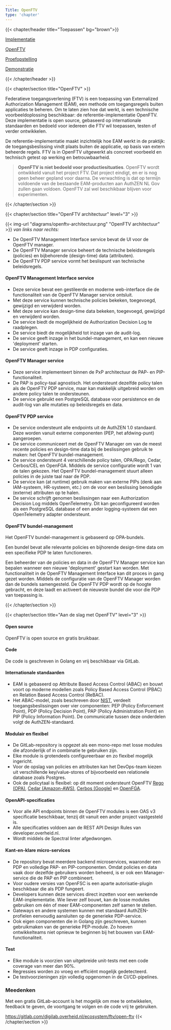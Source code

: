 ```yaml
---
Title: OpenFTV
type: 'chapter'
---
```


{{< chapter/header title="Toepassen" bg="brown">}}

<div class="sub-navigation-wrapper">
    <div class="utrecht-paragraph pt-1 sub-navigation-tab bg-rhc-color-donkerbruin-50">
       <p>
          <a href="../implementatie">Implementatie</a> 
       </p>
    </div>
    <div class="utrecht-paragraph pt-1 sub-navigation-tab sub-navigation-tab-selected">
       <p>
          <a href="../openftv">OpenFTV</a>
       </p>
    </div>
    <div class="utrecht-paragraph pt-1 sub-navigation-tab bg-rhc-color-donkerbruin-50">
       <p>
          <a href="../proefopstelling">Proefopstelling</a> 
       </p>
    </div>
    <div class="utrecht-paragraph pt-1 sub-navigation-tab bg-rhc-color-donkerbruin-50">
       <p>
          <a href="../demonstratie">Demonstratie</a>
       </p>
    </div>
</div>

{{< /chapter/header >}}

{{< chapter/section title="OpenFTV" >}}

Federatieve toegangsverlening (FTV) is een toepassing van Externalized Authorization Management (EAM), een methode om toegangsregels buiten applicaties te beheren. Om te laten zien hoe dat werkt, is een technische voorbeeldoplossing beschikbaar: de referentie-implementatie OpenFTV. Deze implementatie is open source, gebaseerd op internationale standaarden en bedoeld voor iedereen die FTV wil toepassen, testen of verder ontwikkelen.

De referentie-implementatie maakt inzichtelijk hoe EAM werkt in de praktijk: de toegangsbeslissing vindt plaats buiten de applicatie, op basis van extern beheerde regels. FTV is in OpenFTV uitgewerkt als concreet voorbeeld en technisch getest op werking en betrouwbaarheid.

> **OpenFTV is niet bedoeld voor productiesituaties**. OpenFTV wordt ontwikkeld vanuit het project FTV. Dat project eindigt, en er is nog geen beheer gepland voor daarna. 
> De verwachting is dat op termijn voldoende van de bestaande EAM-producten aan AuthZEN NL Gov zullen gaan voldoen. OpenFTV zal wel beschikbaar blijven voor experimenten.  

{{< /chapter/section >}}

{{< chapter/section title="OpenFTV architectuur" level="3" >}}

{{< img-url "diagrams/openftv-architectuur.png" "OpenFTV architectuur" >}}
*van links naar rechts:*
- De OpenFTV Management Interface service bevat de UI voor de OpenFTV manager.
- De OpenFTV Manager service beheert de technische beleidsregels (policies) en bijbehorende (design-time) data (attributen).
- De OpenFTV PDP service vormt het beslispunt van technische beleidsregels.

#### OpenFTV Management Interface service
- Deze service bevat een gestileerde en moderne web-interface die de functionaliteit van de OpenFTV Manager service ontsluit.
- Met deze service kunnen technische policies bekeken, toegevoegd, gewijzigd en verwijderd worden.
- Met deze service kan design-time data bekeken, toegevoegd, gewijzigd en verwijderd worden.
- De service biedt de mogelijkheid de Authorization Decision Log te raadplegen.
- De service biedt de mogelijkheid tot inzage van de audit-log.
- De service geeft inzage in het bundel-management, en kan een nieuwe 'deployment' starten.
- De service geeft inzage in PDP configuraties.

#### OpenFTV Manager service
- Deze service implementeert binnen de PxP architectuur de PAP- en PIP-functionaliteit.
- De PAP is policy-taal agnostisch.
  Het ondersteunt dezelfde policy talen als de OpenFTV PDP service, maar kan makkelijk uitgebreid worden om andere policy talen te ondersteunen.
- De service gebruikt een PostgreSQL database voor persistence en de audit-log van alle mutaties op beleidsregels en data.

#### OpenFTV PDP service
- De service ondersteunt alle endpoints uit de AuthZEN 1.0 standaard.
  Deze worden vanuit externe componenten (PEP, het afdwing-punt) aangeroepen.
- De service communiceert met de OpenFTV Manager om van de meest recente policies en design-time data bij de beslissingen gebruik te maken:
  het OpenFTV bundel-management.
- De service ondersteunt 4 verschillende policy talen, OPA/Rego, Cedar, Cerbos/CEL en OpenFGA.
  Middels de service configuratie wordt 1 van de talen gekozen.
  Het OpenFTV bundel-management stuurt alleen policies in de juiste taal naar de PDP.
- De service kan (at runtime) gebruik maken van externe PIPs (denk aan IAM-systeem, HR-systeem, etc.) om de voor een beslissing benodigde (externe) attributen op te halen.
- De service schrijft genomen beslissingen naar een Authorization Decision Log middels OpenTelemetry.
  Dit kan geconfigureerd worden als een PostgreSQL database of een ander logging-systeem dat een OpenTelemetry adapter ondersteunt.

#### OpenFTV bundel-management
Het OpenFTV bundel-management is gebaseerd op OPA-bundels.

Een bundel bevat alle relevante policies en bijhorende design-time data om een specifieke PDP te laten functioneren.

Een beheerder van de policies en data in de OpenFTV Manager service kan bepalen wanneer een nieuwe 'deployment' gestart kan worden.
Met functionaliteit in de OpenFTV Management Interface kan dit proces in gang gezet worden.
Middels de configuratie van de OpenFTV Manager worden dan de bundels samengesteld.
De OpenFTV PDP wordt op de hoogte gebracht, en deze laadt en activeert de nieuwste bundel die voor die PDP van toepassing is.

{{< /chapter/section >}}

{{< chapter/section title="Aan de slag met OpenFTV" level="3" >}}

#### Open source
OpenFTV is open source en gratis bruikbaar.

#### Code
De code is geschreven in Golang en vrij beschikbaar via GitLab.

#### Internationale standaarden
- EAM is gebaseerd op Attribute Based Access Control (ABAC) en bouwt voort op moderne modellen
  zoals Policy Based Access Control (PBAC) en Relation Based Access Control (ReBAC).
- Het ABAC-model, zoals beschreven door [NIST](https://csrc.nist.gov/pubs/sp/800/162/upd2/final), verdeelt toegangsbeslissingen over vier componenten:
  PEP (Policy Enforcement Point), PDP (Policy Decision Point), PAP (Policy Administration Point) en PIP (Policy Information Point).
  De communicatie tussen deze onderdelen volgt de AuthZEN-standaard.

#### Modulair en flexibel
- De GitLab-repository is opgezet als een mono-repo met losse modules die afzonderlijk of in combinatie te gebruiken zijn.
- Elke module is grotendeels configureerbaar en zo flexibel mogelijk ingericht.
- Voor de opslag van policies en attributen kan het DevOps-team kiezen uit verschillende key/value-stores of bijvoorbeeld een relationele database zoals Postgres.
- Ook de policytaal is flexibel: op dit moment ondersteunt OpenFTV
  [Rego (OPA)](https://www.openpolicyagent.org/docs/latest/policy-language/),
  [Cedar (Amazon-AWS)](https://www.cedarpolicy.com/en),
  [Cerbos (Google)](https://docs.cerbos.dev/cerbos/latest/policies/)
  en [OpenFGA](https://openfga.dev/docs/fga).

#### OpenAPI-specificaties
- Voor alle API endpoints binnen de OpenFTV modules is een OAS v3 specificatie beschikbaar,
  tenzij dit vanuit een ander project vastgesteld is.
- Alle specificaties voldoen aan de REST API Design Rules van developer.overheid.nl.
- Wordt middels de Spectral linter afgedwongen.

#### Kant-en-klare micro-services
- De repository bevat meerdere backend microservices, waaronder een PDP en volledige PAP- en PIP-componenten.
  Omdat policies en data vaak door dezelfde gebruikers worden beheerd, is er ook een Manager-service die de PAP en PIP combineert.
- Voor oudere versies van OpenFSC is een aparte autorisatie-plugin beschikbaar die als PDP fungeert.
- Developers kunnen deze services direct inzetten voor een werkende EAM-implementatie. Wie liever zelf bouwt,
  kan de losse modules gebruiken om één of meer EAM-componenten zelf samen te stellen.
- Gateways en andere systemen kunnen met standaard AuthZEN-profielen eenvoudig aansluiten op de generieke PDP-service.
- Ook eigen componenten die in Golang zijn geschreven, kunnen gebruikmaken van de generieke PEP-module.
  Zo hoeven ontwikkelteams niet opnieuw te beginnen bij het bouwen van EAM-functionaliteit.

#### Test
- Elke module is voorzien van uitgebreide unit-tests met een code coverage van meer dan 90%.
- Regressies worden zo vroeg en efficiënt mogelijk gedetecteerd.
- De testvoorzieningen zijn volledig opgenomen in de CI/CD-pipelines.

### Meedenken
Met een gratis GitLab-account is het mogelijk om mee te ontwikkelen, feedback te geven,
de voortgang te volgen en de code vrij te gebruiken.

https://gitlab.com/digilab.overheid.nl/ecosystem/ftv/open-ftv
{{< /chapter/section >}}

